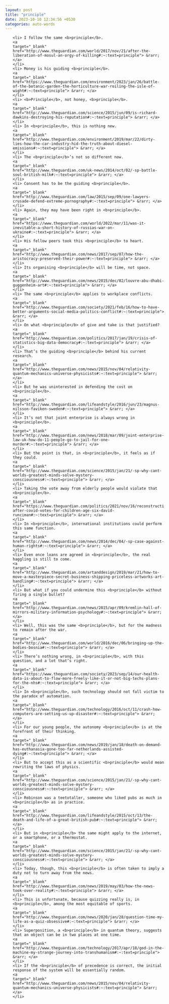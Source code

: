 ```yaml
---
layout: post
title: "principle"
date: 2023-10-10 12:34:56 +0530
categories: auto-words
---
```

<ol>

    <li> I follow the same <b>principle</b>.
    <a 
    target="_blank" 
    href="http://www.theguardian.com/world/2017/nov/21/after-the-liberation-of-mosul-an-orgy-of-killing#:~:text=principle"> &rarr; </a>
    </li>
    <li> Money is his guiding <b>principle</b>.
    <a 
    target="_blank" 
    href="https://www.theguardian.com/environment/2023/jan/26/battle-of-the-botanic-garden-the-horticulture-war-roiling-the-isle-of-wight#:~:text=principle"> &rarr; </a>
    </li>
    <li> <b>Principle</b>, not honey, <b>principle</b>.
    <a 
    target="_blank" 
    href="http://www.theguardian.com/science/2015/jun/09/is-richard-dawkins-destroying-his-reputation#:~:text=principle"> &rarr; </a>
    </li>
    <li> In <b>principle</b>, this is nothing new.
    <a 
    target="_blank" 
    href="http://www.theguardian.com/environment/2019/mar/22/dirty-lies-how-the-car-industry-hid-the-truth-about-diesel-emissions#:~:text=principle"> &rarr; </a>
    </li>
    <li> The <b>principle</b>’s not so different now.
    <a 
    target="_blank" 
    href="http://www.theguardian.com/uk-news/2014/oct/02/-sp-battle-soul-british-milk#:~:text=principle"> &rarr; </a>
    </li>
    <li> Consent has to be the guiding <b>principle</b>.
    <a 
    target="_blank" 
    href="http://www.theguardian.com/law/2015/sep/09/one-lawyers-crusade-defend-extreme-pornography#:~:text=principle"> &rarr; </a>
    </li>
    <li> Again, they may have been right in <b>principle</b>.
    <a 
    target="_blank" 
    href="https://www.theguardian.com/world/2022/mar/11/was-it-inevitable-a-short-history-of-russias-war-on-ukraine#:~:text=principle"> &rarr; </a>
    </li>
    <li> His fellow peers took this <b>principle</b> to heart.
    <a 
    target="_blank" 
    href="http://www.theguardian.com/news/2017/sep/07/how-the-aristocracy-preserved-their-power#:~:text=principle"> &rarr; </a>
    </li>
    <li> Its organising <b>principle</b> will be time, not space.
    <a 
    target="_blank" 
    href="http://www.theguardian.com/news/2015/dec/02/louvre-abu-dhabi-guggenheim-art#:~:text=principle"> &rarr; </a>
    </li>
    <li> The same <b>principle</b> applies to workplace conflicts.
    <a 
    target="_blank" 
    href="http://www.theguardian.com/society/2021/feb/16/how-to-have-better-arguments-social-media-politics-conflict#:~:text=principle"> &rarr; </a>
    </li>
    <li> On what <b>principle</b> of give and take is that justified?
    <a 
    target="_blank" 
    href="http://www.theguardian.com/politics/2017/jan/19/crisis-of-statistics-big-data-democracy#:~:text=principle"> &rarr; </a>
    </li>
    <li> That’s the guiding <b>principle</b> behind his current research.
    <a 
    target="_blank" 
    href="http://www.theguardian.com/news/2015/nov/04/relativity-quantum-mechanics-universe-physicists#:~:text=principle"> &rarr; </a>
    </li>
    <li> But he was uninterested in defending the cost on <b>principle</b>.
    <a 
    target="_blank" 
    href="http://www.theguardian.com/lifeandstyle/2016/jun/23/magnus-nilsson-faviken-sweden#:~:text=principle"> &rarr; </a>
    </li>
    <li> It’s not that joint enterprise is always wrong in <b>principle</b>.
    <a 
    target="_blank" 
    href="http://www.theguardian.com/news/2018/mar/09/joint-enterprise-law-uk-how-do-11-people-go-to-jail-for-one-murder#:~:text=principle"> &rarr; </a>
    </li>
    <li> But the point is that, in <b>principle</b>, it feels as if they could.
    <a 
    target="_blank" 
    href="http://www.theguardian.com/science/2015/jan/21/-sp-why-cant-worlds-greatest-minds-solve-mystery-consciousness#:~:text=principle"> &rarr; </a>
    </li>
    <li> Taking the vote away from elderly people would violate that <b>principle</b>.
    <a 
    target="_blank" 
    href="https://www.theguardian.com/politics/2021/nov/16/reconstruction-after-covid-votes-for-children-age-six-david-runciman#:~:text=principle"> &rarr; </a>
    </li>
    <li> In <b>principle</b>, international institutions could perform this same function.
    <a 
    target="_blank" 
    href="http://www.theguardian.com/news/2014/dec/04/-sp-case-against-human-rights#:~:text=principle"> &rarr; </a>
    </li>
    <li> Even once loans are agreed in <b>principle</b>, the real haggling is still to come.
    <a 
    target="_blank" 
    href="http://www.theguardian.com/artanddesign/2019/mar/21/how-to-move-a-masterpiece-secret-business-shipping-priceless-artworks-art-handling#:~:text=principle"> &rarr; </a>
    </li>
    <li> But what if you could undermine this <b>principle</b> without firing a single bullet?
    <a 
    target="_blank" 
    href="http://www.theguardian.com/news/2015/apr/09/kremlin-hall-of-mirrors-military-information-psychology#:~:text=principle"> &rarr; </a>
    </li>
    <li> Well, this was the same <b>principle</b>, but for the madness to remain after the war.
    <a 
    target="_blank" 
    href="http://www.theguardian.com/world/2016/dec/06/bringing-up-the-bodies-bosnia#:~:text=principle"> &rarr; </a>
    </li>
    <li> There’s nothing wrong, in <b>principle</b>, with this question, and a lot that’s right.
    <a 
    target="_blank" 
    href="https://www.theguardian.com/society/2023/sep/14/our-health-data-is-about-to-flow-more-freely-like-it-or-not-big-techs-plans-for-the-nhs#:~:text=principle"> &rarr; </a>
    </li>
    <li> In <b>principle</b>, such technology should not fall victim to the paradox of automation.
    <a 
    target="_blank" 
    href="http://www.theguardian.com/technology/2016/oct/11/crash-how-computers-are-setting-us-up-disaster#:~:text=principle"> &rarr; </a>
    </li>
    <li> For our young people, the autonomy <b>principle</b> is at the forefront of their thinking.
    <a 
    target="_blank" 
    href="http://www.theguardian.com/news/2019/jan/18/death-on-demand-has-euthanasia-gone-too-far-netherlands-assisted-dying#:~:text=principle"> &rarr; </a>
    </li>
    <li> But to accept this as a scientific <b>principle</b> would mean rewriting the laws of physics.
    <a 
    target="_blank" 
    href="http://www.theguardian.com/science/2015/jan/21/-sp-why-cant-worlds-greatest-minds-solve-mystery-consciousness#:~:text=principle"> &rarr; </a>
    </li>
    <li> Robinson was a teetotaller, someone who liked pubs as much in <b>principle</b> as in practice.
    <a 
    target="_blank" 
    href="http://www.theguardian.com/lifeandstyle/2015/oct/13/the-death-and-life-of-a-great-british-pub#:~:text=principle"> &rarr; </a>
    </li>
    <li> But in <b>principle</b> the same might apply to the internet, or a smartphone, or a thermostat.
    <a 
    target="_blank" 
    href="http://www.theguardian.com/science/2015/jan/21/-sp-why-cant-worlds-greatest-minds-solve-mystery-consciousness#:~:text=principle"> &rarr; </a>
    </li>
    <li> Today, though, this <b>principle</b> is often taken to imply a duty not to turn away from the news.
    <a 
    target="_blank" 
    href="http://www.theguardian.com/news/2019/may/03/how-the-news-took-over-reality#:~:text=principle"> &rarr; </a>
    </li>
    <li> This is unfortunate, because quizzing really is, in <b>principle</b>, among the most equitable of sports.
    <a 
    target="_blank" 
    href="http://www.theguardian.com/news/2020/jan/28/question-time-my-life-as-a-quiz-obsessive#:~:text=principle"> &rarr; </a>
    </li>
    <li> Superposition, a <b>principle</b> in quantum theory, suggests that an object can be in two places at one time.
    <a 
    target="_blank" 
    href="http://www.theguardian.com/technology/2017/apr/18/god-in-the-machine-my-strange-journey-into-transhumanism#:~:text=principle"> &rarr; </a>
    </li>
    <li> If the <b>principle</b> of precedence is correct, the initial response of the system will be essentially random.
    <a 
    target="_blank" 
    href="http://www.theguardian.com/news/2015/nov/04/relativity-quantum-mechanics-universe-physicists#:~:text=principle"> &rarr; </a>
    </li>